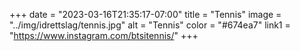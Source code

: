 +++
date = "2023-03-16T21:35:17-07:00"
title = "Tennis"
image = "../img/idrettslag/tennis.jpg"
alt = "Tennis"
color = "#674ea7"
link1 = "https://www.instagram.com/btsitennis/"
+++